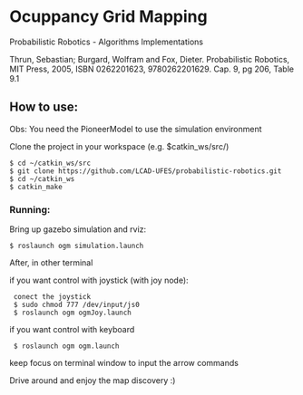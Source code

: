 # Ocuppancy Grid Mapping


Probabilistic Robotics - Algorithms Implementations

Thrun, Sebastian; Burgard, Wolfram and Fox, Dieter. Probabilistic Robotics, MIT Press, 2005, ISBN 0262201623, 9780262201629. Cap. 9, pg 206, Table 9.1

## How to use:

Obs: You need the PioneerModel to use the simulation environment

Clone the project in your workspace (e.g. $catkin_ws/src/)

    $ cd ~/catkin_ws/src
    $ git clone https://github.com/LCAD-UFES/probabilistic-robotics.git
    $ cd ~/catkin_ws
    $ catkin_make

### Running:
Bring up gazebo simulation and rviz:

    $ roslaunch ogm simulation.launch

After, in other terminal

  if you want control with joystick (with joy node):

     conect the joystick
     $ sudo chmod 777 /dev/input/js0
     $ roslaunch ogm ogmJoy.launch

  if you want control with keyboard

     $ roslaunch ogm ogm.launch

   keep focus on terminal window to input the arrow commands

Drive around and enjoy the map discovery :)


